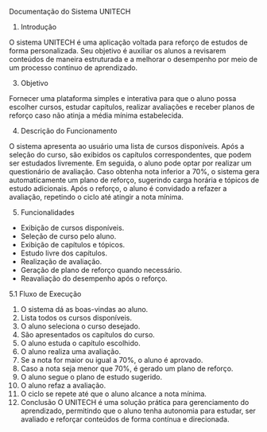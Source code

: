 Documentação do Sistema UNITECH
1. Introdução
   
O sistema UNITECH é uma aplicação voltada para reforço de estudos de forma personalizada. Seu objetivo é auxiliar os alunos a revisarem conteúdos de maneira estruturada e a melhorar o desempenho por meio de um processo contínuo de aprendizado.

3. Objetivo

Fornecer uma plataforma simples e interativa para que o aluno possa escolher cursos, estudar capítulos, realizar avaliações e receber planos de reforço caso não atinja a média mínima estabelecida.

4. Descrição do Funcionamento

O sistema apresenta ao usuário uma lista de cursos disponíveis. Após a seleção do curso, são exibidos os capítulos correspondentes, que podem ser estudados livremente. Em seguida, o aluno pode optar por realizar um questionário de avaliação. Caso obtenha nota inferior a 70%, o sistema gera automaticamente um plano de reforço, sugerindo carga horária e tópicos de estudo adicionais. Após o reforço, o aluno é convidado a refazer a avaliação, repetindo o ciclo até atingir a nota mínima.

5. Funcionalidades

- Exibição de cursos disponíveis.
- Seleção de curso pelo aluno.
- Exibição de capítulos e tópicos.
- Estudo livre dos capítulos.
- Realização de avaliação.
- Geração de plano de reforço quando necessário.
- Reavaliação do desempenho após o reforço.
  
5.1 Fluxo de Execução
1. O sistema dá as boas-vindas ao aluno.
2. Lista todos os cursos disponíveis.
3. O aluno seleciona o curso desejado.
4. São apresentados os capítulos do curso.
5. O aluno estuda o capítulo escolhido.
6. O aluno realiza uma avaliação.
7. Se a nota for maior ou igual a 70%, o aluno é aprovado.
8. Caso a nota seja menor que 70%, é gerado um plano de reforço.
9. O aluno segue o plano de estudo sugerido.
10. O aluno refaz a avaliação.
11. O ciclo se repete até que o aluno alcance a nota mínima.
6. Conclusão
O UNITECH é uma solução prática para gerenciamento do aprendizado, permitindo que o aluno tenha autonomia para estudar, ser avaliado e reforçar conteúdos de forma contínua e direcionada.

